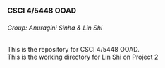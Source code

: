 ### CSCI 4/5448 OOAD
###### Group: Anuragini Sinha & Lin Shi
This is the repository for CSCI 4/5448 OOAD. <br>
This is the working directory for Lin Shi on Project 2
